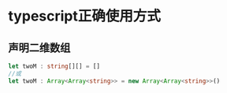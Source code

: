 
# typescript正确使用方式

## 声明二维数组

```ts
let twoM : string[][] = []
//或
let twoM : Array<Array<string>> = new Array<Array<string>>()
```